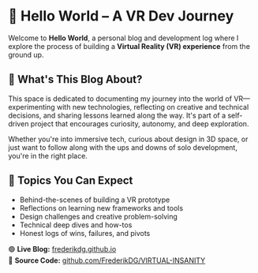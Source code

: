 # 👋 Hello World – A VR Dev Journey

Welcome to **Hello World**, a personal blog and development log where I explore the process of building a **Virtual Reality (VR) experience** from the ground up.

## 🎯 What's This Blog About?

This space is dedicated to documenting my journey into the world of VR—experimenting with new technologies, reflecting on creative and technical decisions, and sharing lessons learned along the way. It's part of a self-driven project that encourages curiosity, autonomy, and deep exploration.

Whether you're into immersive tech, curious about design in 3D space, or just want to follow along with the ups and downs of solo development, you're in the right place.

## 🧭 Topics You Can Expect

- Behind-the-scenes of building a VR prototype  
- Reflections on learning new frameworks and tools  
- Design challenges and creative problem-solving  
- Technical deep dives and how-tos  
- Honest logs of wins, failures, and pivots  

🟢 **Live Blog:** [frederikdg.github.io](https://frederikdg.github.io)  
📁 **Source Code:** [github.com/FrederikDG/VIRTUAL-INSANITY](https://github.com/FrederikDG/VIRTUAL-INSANITY)
